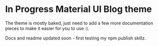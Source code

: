 # In Progress Material UI Blog theme

The theme is mostly baked, just need to add a few more documentation pieces to make it easier for you to use :).

Docs and readme updated soon - first testing my npm publish skillz.